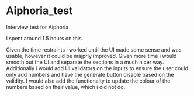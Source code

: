 # Aiphoria_test
Interview test for Aiphoria

I spent around 1.5 hours on this. 

Given the time restraints i worked until the UI made some sense and was usable, however it could be majprly improved. Given more time i would smooth out the UI and separate the sections in a much nicer way. Additionally i would add UI validators on the inputs to ensure the user could only add numbers and have the generate button disable based on the validity. I would also add the functionalty to update the colour of the numbers based on their value, which i did not do.
